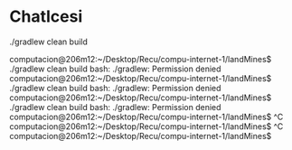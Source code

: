 # ChatIcesi

./gradlew clean build


computacion@206m12:~/Desktop/Recu/compu-internet-1/landMines$ ./gradlew clean build
bash: ./gradlew: Permission denied
computacion@206m12:~/Desktop/Recu/compu-internet-1/landMines$ ./gradlew clean build
bash: ./gradlew: Permission denied
computacion@206m12:~/Desktop/Recu/compu-internet-1/landMines$ ./gradlew clean build
bash: ./gradlew: Permission denied
computacion@206m12:~/Desktop/Recu/compu-internet-1/landMines$ ^C
computacion@206m12:~/Desktop/Recu/compu-internet-1/landMines$ ^C
computacion@206m12:~/Desktop/Recu/compu-internet-1/landMines$ 


